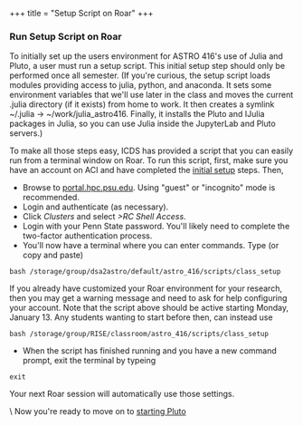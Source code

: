 +++
title = "Setup Script on Roar"
+++

### Run Setup Script on Roar

To initially set up the users environment for ASTRO 416's use of Julia and Pluto, a user must run a setup script. 
This initial setup step should only be performed once all semester. 
(If you're curious, the setup script loads modules providing access to julia, python, and anaconda.
It sets some environment variables that we'll use later in the class and moves the current .julia directory (if it exists) from home to work. 
It then creates a symlink ~/.julia -> ~/work/julia_astro416.  Finally, it installs the Pluto and IJulia packages in Julia, so you can use Julia inside the JupyterLab and Pluto servers.)  


To make all those steps easy, ICDS has provided a script that you can easily run from a terminal window on Roar.
To run this script, first, make sure you have an account on ACI and have completed the [initial setup](../tips/roar/) steps.
Then, 
- Browse to [portal.hpc.psu.edu](https://portal.hpc.psu.edu).  Using "guest" or "incognito" mode is recommended. 
- Login and authenticate (as necessary).
- Click _Clusters_ and select _>RC Shell Access_.  
- Login with your Penn State password.  You'll likely need to complete the two-factor authentication process.  
- You'll now have a terminal where you can enter commands.  Type (or copy and paste)
```shell
bash /storage/group/dsa2astro/default/astro_416/scripts/class_setup
```
If you already have customized your Roar environment for your research, then you may get a warning message and need to ask for help configuring your account.
Note that the script above should be active starting Monday, January 13.  Any students wanting to start before then, can instead use 
```shell
bash /storage/group/RISE/classroom/astro_416/scripts/class_setup 
```

- When the script has finished running and you have a new command prompt, exit the terminal by typeing 
```shell
exit
```
Your next Roar session will automatically use those settings.

\\
Now you're ready to move on to [starting Pluto](../pluto/)
